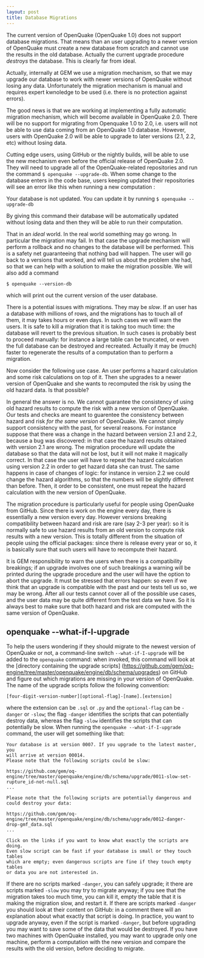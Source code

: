 ```yaml
---
layout: post
title: Database Migrations
---
```


The current version of OpenQuake (OpenQuake 1.0) does not support database
migrations. That means than an user upgrading to a newer version of OpenQuake
must create a new database from scratch and cannot use the results in the
old database. Actually the current upgrade procedure *destroys* the
database. This is clearly far from ideal.

Actually, internally at GEM we use a migration mechanism, so that
we may upgrade our database to work with newer versions of OpenQuake
without losing any data. Unfortunately the migration mechanism
is manual and requires expert kwnoledge to be used (i.e. there is
no protection against errors).

The good news is that we are working at implementing a fully automatic
migration mechanism, which will become available in OpenQuake 2.0.
There will be no support for migrating from Openquake 1.0 to 2.0, i.e.
users will not be able to use data coming from an OpenQuake 1.0
database. However, users with OpenQuake 2.0 will be able to upgrade to
later versions (2.1, 2.2, etc) without losing data.

Cutting edge users, using GitHub or the nightly builds, will be able
to use the new mechanism even before the official release of OpenQuake
2.0. They will need to upgrade all of the OpenQuake-related
repositories and run the command `$ openquake --upgrade-db`.
When some change to the database enters in the code base,
users keeping updated their repositories will see an error like this
when running a new computation :

  Your database is not updated. You can update it by running
  `$ openquake --upgrade-db`

By giving this command their database will be automatically updated
without losing data and then they will be able to run their computation.

That in an *ideal* world. In the real world something may go wrong.
In particular the migration may fail. In that case the upgrade mechanism
will perform a rollback and no changes to the database will be performed.
This is a safety net guaranteeing that nothing bad will happen.
The user will go back to a versions that worked, and will tell
us about the problem she had, so that we can help with a solution
to make the migration possible. We will also add a command

  `$ openquake --version-db`

which will print out the current version of the user database.

There is a potential issues with migrations. They may be *slow*. If an
user has a database with millions of rows, and the migrations has to
touch all of them, it may takes hours or even days. In such cases we
will warn the users. It is safe to kill a migration that it is taking
too much time: the database will revert to the previous situation. In
such cases is probably best to proceed manually: for instance a large
table can be truncated, or even the full database can be destroyed and
recreated. Actually it may be (much) faster to regenerate the results
of a computation than to perform a migration.

Now consider the following use case. An user performs a hazard
calculation and some risk calculations on top of it. Then she upgrades
to a newer version of OpenQuake and she wants to recomputed the risk
by using the old hazard data. Is that possible?

In general the answer is no. We cannot guarantee the consistency of using
old hazard results to compute the risk with a new version of OpenQuake.
Our tests and checks are meant to guarentee the consistency between
hazard and risk *for the same version* of OpenQuake. We cannot simply
support consistency with the past, for several reasons. For instance
suppose that there was a change in the hazard between version 2.1 and 2.2,
because a bug was discovered: in that case the hazard results obtained
with version 2.1 are wrong. The migration procedure will update the database
so that the data will not be lost, but it will not make it magically
correct. In that case the user will have to repeat the hazard calculation
using version 2.2 in order to get hazard data she can trust.
The same happens in case of changes of logic: for instance in version 2.2
we could change the hazard algorithms, so that the numbers will be slightly
different than before. Then, it order to be consistent, one must
repeat the hazard calculation with the new version of OpenQuake.

The migration procedure is particularly useful for people using
OpenQuake from GitHub. Since there is work on the engine every day,
there is essentially a new version every day. However versions
breaking compatibility between hazard and risk are rare (say 2-3 per
year): so it is normally safe to use hazard results from an old
version to compute risk results with a new version. This is totally
different from the situation of people using the official packages:
since there is release every year or so, it is basically sure that
such users will have to recompute their hazard.

It is GEM responsibility to warn the users when there is a
compatibility breakings; if an upgrade involves one of such breakings a
warning will be printed during the upgrade procedure and the user will
have the option to abort the upgrade. It must be stressed that errors
happen: so even if we think that an upgrade is compatible with the
past and our tests tell us so, we may be wrong. After all our tests
cannot cover all of the possible use cases, and the user data may be
quite different from the test data we have.  So it is always best to
make sure that both hazard and risk are computed with the same version
of OpenQuake.

openquake --what-if-I-upgrade
---------------------------------------

To help the users wondering if they should migrate to the newest version
of OpenQuake or not, a command-line switch ``--what-if-I-upgrade``
will be added to the ``openquake`` command: when invoked, this
command will look at the [directory containing the upgrade scripts]
(https://github.com/gem/oq-engine/tree/master/openquake/engine/db/schema/upgrades) on GitHub and figure out which migrations are missing in your version
of OpenQuake. The name of the upgrade scripts follow the following
convention:

`[four-digit-version-number][optional-flag]-[name].[extension]`

where the extension can be `.sql` or `.py` and the `optional-flag` can
be `-danger` or `-slow`; the flag `-danger` identifies the
scripts that can potentially destroy data, whereas the flag `-slow`
identifies the scripts that can potentially be slow. When running
the `openquake --what-if-I-upgrade` command, the user will get
something like that:

```
Your database is at version 0007. If you upgrade to the latest master, you
will arrive at version 00014.
Please note that the following scripts could be slow:

https://github.com/gem/oq-engine/tree/master/openquake/engine/db/schema/upgrade/0011-slow-set-rupture_id-not-null.sql
...

Please note that the following scripts are potentially dangerous and could destroy your data:

https://github.com/gem/oq-engine/tree/master/openquake/engine/db/schema/upgrade/0012-danger-drop-gmf_data.sql
...

Click on the links if you want to know what exactly the scripts are doing.
Even slow script can be fast if your database is small or they touch tables
which are empty; even dangerous scripts are fine if they touch empty tables
or data you are not interested in.
```

If there are no scripts marked `-danger`, you can safely upgrade; it there
are scripts marked `-slow` you may try to migrate anyway; if you see that
the migration takes too much time, you can kill it, empty the table
that it is making the migration slow, and restart it. If there are scripts
marked `-danger` you should look at their content on GitHub: in a
comment there will an explanation about what exactly that script is doing.
In practice, you want to upgrade anyway, even if the script is marked
`-danger`, but before upgrading you may want to save some of the data
that would be destroyed. If you have two machines with OpenQuake
installed, you may want to upgrade only one machine, perform a
computation with the new version and compare the results with the
old version, before deciding to migrate.
